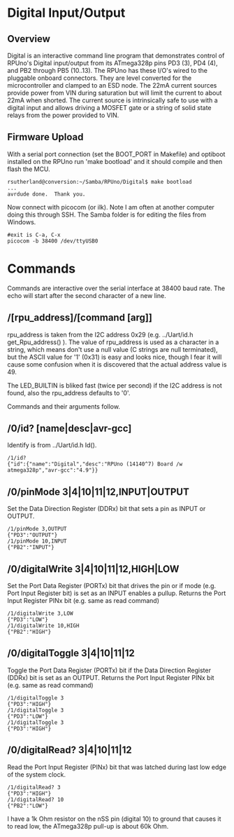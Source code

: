 # Digital Input/Output

## Overview

Digital is an interactive command line program that demonstrates control of RPUno's Digital input/output from its ATmega328p pins PD3 (3), PD4 (4), and PB2 through PB5 (10..13). The RPUno has these I/O's wired to the pluggable onboard connectors. They are level converted for the microcontroller and clamped to an ESD node. The 22mA current sources provide power from VIN during saturation but will limit the current to about 22mA when shorted. The current source is intrinsically safe to use with a digital input and allows driving a MOSFET gate or a string of solid state relays from the power provided to VIN.

## Firmware Upload

With a serial port connection (set the BOOT_PORT in Makefile) and optiboot installed on the RPUno run 'make bootload' and it should compile and then flash the MCU.

``` 
rsutherland@conversion:~/Samba/RPUno/Digital$ make bootload
...
avrdude done.  Thank you.
``` 

Now connect with picocom (or ilk). Note I am often at another computer doing this through SSH. The Samba folder is for editing the files from Windows.

``` 
#exit is C-a, C-x
picocom -b 38400 /dev/ttyUSB0
``` 


# Commands

Commands are interactive over the serial interface at 38400 baud rate. The echo will start after the second character of a new line. 


## /[rpu_address]/[command [arg]]

rpu_address is taken from the I2C address 0x29 (e.g. ../Uart/id.h get_Rpu_address() ). The value of rpu_address is used as a character in a string, which means don't use a null value (C strings are null terminated), but the ASCII value for '1' (0x31) is easy and looks nice, though I fear it will cause some confusion when it is discovered that the actual address value is 49.

The LED_BUILTIN is bliked fast (twice per second) if the I2C address is not found, also the rpu_address defaults to '0'. 

Commands and their arguments follow.


## /0/id? [name|desc|avr-gcc]

Identify is from ../Uart/id.h Id().

``` 
/1/id?
{"id":{"name":"Digital","desc":"RPUno (14140^7) Board /w atmega328p","avr-gcc":"4.9"}}
```

##  /0/pinMode 3|4|10|11|12,INPUT|OUTPUT    

Set the Data Direction Register (DDRx) bit that sets a pin as INPUT or OUTPUT.

``` 
/1/pinMode 3,OUTPUT
{"PD3":"OUTPUT"}
/1/pinMode 10,INPUT
{"PB2":"INPUT"}
```


##  /0/digitalWrite 3|4|10|11|12,HIGH|LOW    

Set the Port Data Register (PORTx) bit that drives the pin or if mode (e.g. Port Input Register bit) is set as an INPUT enables a pullup. Returns the Port Input Register PINx bit (e.g. same as read command)

``` 
/1/digitalWrite 3,LOW
{"PD3":"LOW"}
/1/digitalWrite 10,HIGH
{"PB2":"HIGH"}
```


##  /0/digitalToggle 3|4|10|11|12  

Toggle the Port Data Register (PORTx) bit if the Data Direction Register (DDRx) bit is set as an OUTPUT. Returns the Port Input Register PINx bit (e.g. same as read command)

``` 
/1/digitalToggle 3
{"PD3":"HIGH"}
/1/digitalToggle 3
{"PD3":"LOW"}
/1/digitalToggle 3
{"PD3":"HIGH"}

```


##  /0/digitalRead? 3|4|10|11|12 

Read the Port Input Register (PINx) bit that was latched during last low edge of the system clock.

``` 
/1/digitalRead? 3
{"PD3":"HIGH"}
/1/digitalRead? 10
{"PB2":"LOW"}

```
I have a 1k Ohm resistor on the nSS pin (digital 10) to ground that causes it to read low, the ATmega328p pull-up is about 60k Ohm.
